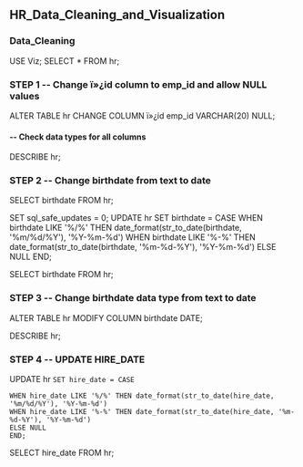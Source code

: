 ## HR_Data_Cleaning_and_Visualization

### Data_Cleaning
USE Viz;
SELECT *
FROM hr;


### STEP 1 -- Change ï»¿id column to emp_id and allow NULL values

ALTER TABLE hr
CHANGE COLUMN ï»¿id emp_id VARCHAR(20) NULL;

#### -- Check data types for all columns
DESCRIBE hr;


### STEP 2 -- Change birthdate from text to date

SELECT birthdate
FROM hr;

SET sql_safe_updates = 0;
UPDATE hr
SET birthdate = CASE
    WHEN birthdate LIKE '%/%' THEN date_format(str_to_date(birthdate, '%m/%d/%Y'), '%Y-%m-%d')
    WHEN birthdate LIKE '%-%' THEN date_format(str_to_date(birthdate, '%m-%d-%Y'), '%Y-%m-%d')
    ELSE NULL
END;

SELECT birthdate
FROM hr;

### STEP 3 -- Change birthdate data type from text to date
ALTER TABLE hr
MODIFY COLUMN birthdate DATE;

DESCRIBE hr;

### STEP 4 -- UPDATE HIRE_DATE
UPDATE hr 
	`SET hire_date = CASE`

	WHEN hire_date LIKE '%/%' THEN date_format(str_to_date(hire_date, '%m/%d/%Y'), '%Y-%m-%d')
	WHEN hire_date LIKE '%-%' THEN date_format(str_to_date(hire_date, '%m-%d-%Y'), '%Y-%m-%d')
	ELSE NULL
	END;

SELECT hire_date FROM hr;
